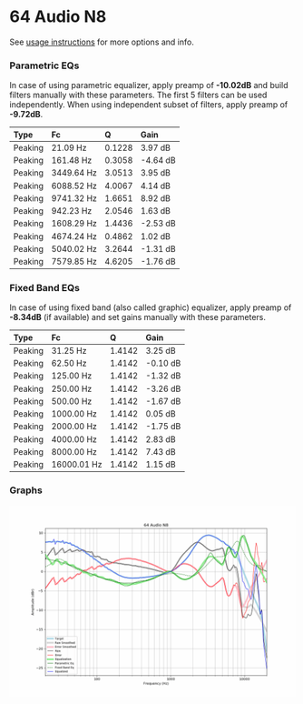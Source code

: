 # 64 Audio N8
See [usage instructions](https://github.com/jaakkopasanen/AutoEq#usage) for more options and info.

### Parametric EQs
In case of using parametric equalizer, apply preamp of **-10.02dB** and build filters manually
with these parameters. The first 5 filters can be used independently.
When using independent subset of filters, apply preamp of **-9.72dB**.

| Type    | Fc         |      Q | Gain     |
|:--------|:-----------|:-------|:---------|
| Peaking | 21.09 Hz   | 0.1228 | 3.97 dB  |
| Peaking | 161.48 Hz  | 0.3058 | -4.64 dB |
| Peaking | 3449.64 Hz | 3.0513 | 3.95 dB  |
| Peaking | 6088.52 Hz | 4.0067 | 4.14 dB  |
| Peaking | 9741.32 Hz | 1.6651 | 8.92 dB  |
| Peaking | 942.23 Hz  | 2.0546 | 1.63 dB  |
| Peaking | 1608.29 Hz | 1.4436 | -2.53 dB |
| Peaking | 4674.24 Hz | 0.4862 | 1.02 dB  |
| Peaking | 5040.02 Hz | 3.2644 | -1.31 dB |
| Peaking | 7579.85 Hz | 4.6205 | -1.76 dB |

### Fixed Band EQs
In case of using fixed band (also called graphic) equalizer, apply preamp of **-8.34dB**
(if available) and set gains manually with these parameters.

| Type    | Fc          |      Q | Gain     |
|:--------|:------------|:-------|:---------|
| Peaking | 31.25 Hz    | 1.4142 | 3.25 dB  |
| Peaking | 62.50 Hz    | 1.4142 | -0.10 dB |
| Peaking | 125.00 Hz   | 1.4142 | -1.32 dB |
| Peaking | 250.00 Hz   | 1.4142 | -3.26 dB |
| Peaking | 500.00 Hz   | 1.4142 | -1.67 dB |
| Peaking | 1000.00 Hz  | 1.4142 | 0.05 dB  |
| Peaking | 2000.00 Hz  | 1.4142 | -1.75 dB |
| Peaking | 4000.00 Hz  | 1.4142 | 2.83 dB  |
| Peaking | 8000.00 Hz  | 1.4142 | 7.43 dB  |
| Peaking | 16000.01 Hz | 1.4142 | 1.15 dB  |

### Graphs
![](./64%20Audio%20N8.png)
